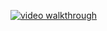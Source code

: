 [![video walkthrough](https://imgur.com/a/JjKDCQm)](https://www.youtube.com/watch?v=rjaqwuboo1o "How do men and women perceive tech's gender gap?")
